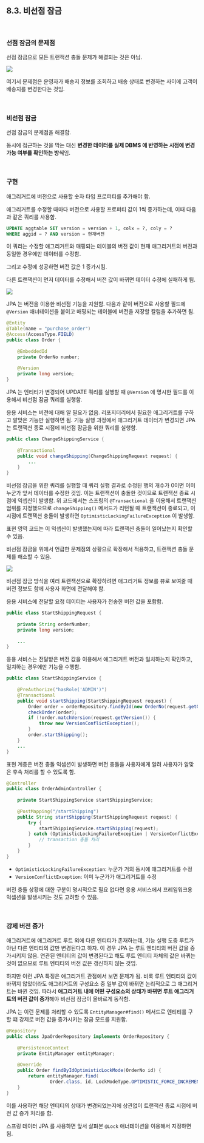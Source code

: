 ## 8.3. 비선점 잠금

<br>

### 선점 잠금의 문제점

선점 잠금으로 모든 트랜잭션 충돌 문제가 해결되는 것은 아님.

![](https://3553248446-files.gitbook.io/~/files/v0/b/gitbook-legacy-files/o/assets%2F-M5HOStxvx-Jr0fqZhyW%2F-MCvkgI26jt9I2m6y0y3%2F-MCvlci7sZL6-DHutgrv%2F8.4.png?alt=media&token=00c12d40-5e3f-409b-86ce-98abed0a6da2)

여기서 문제점은 운영자가 배송지 정보를 조회하고 배송 상태로 변경하는 사이에 고객이 배송지를 변경한다는 것임.

<br>

### 비선점 잠금

선점 잠금의 문제점을 해결함.

동시에 접근하는 것을 막는 대신 **변경한 데이터를 실제 DBMS 에 반영하는 시점에 변경 가능 여부를 확인하는 방식**임.

<br>

### 구현

애그리거트에 버전으로 사용할 숫자 타입 프로퍼티를 추가해야 함.

애그리거트를 수정할 때마다 버전으로 사용할 프로퍼티 값이 1씩 증가하는데, 이때 다음과 같은 쿼리를 사용함.

```sql
UPDATE aggtable SET version = version + 1, colx = ?, coly = ?
WHERE aggid = ? AND version = 현재버전
```

이 쿼리는 수정할 애그리거트와 매핑되는 테이블의 버전 값이 현재 애그리거트의 버전과 동일한 경우에만 데이터를 수정함.

그리고 수정에 성공하면 버전 값은 1 증가시킴.

다른 트랜잭션이 먼저 데이터를 수정해서 버전 값이 바뀌면 데이터 수정에 실패하게 됨.

![](https://kjgleh.github.io/asset/images/ddd/ddd_start_08_04.PNG)

JPA 는 버전을 이용한 비선점 기능을 지원함. 다음과 같이 버전으로 사용할 필드에 `@Version` 애너테이션을 붙이고 매핑되는 테이블에 버전을 저장할 칼럼을 추가하면 됨.

```java
@Entity
@Table(name = "purchase_order")
@Access(AccessType.FIELD)
public class Order {
    
    @EmbeddedId
    private OrderNo number;
    
    @Version
    private long version;
}
```

JPA 는 엔티티가 변경되어 UPDATE 쿼리를 실행할 때 `@Version` 에 명시한 필드를 이용해서 비선점 잠금 쿼리를 실행함.

응용 서비스는 버전에 대해 알 필요가 없음. 리포지터리에서 필요한 애그리거트를 구하고 알맞은 기능만 실행하면 됨.
기능 실행 과정에서 애그리거트 데이터가 변경되면 JPA 는 트랜잭션 종료 시점에 비선점 잠금을 위한 쿼리를 실행함.

```java
public class ChangeShippingService {
    
    @Transactional
    public void changeShipping(ChangeShippingRequest request) {
        ...
    }
}
```

비선점 잠금을 위한 쿼리를 실행할 때 쿼리 실행 결과로 수정된 행의 개수가 0이면 이미 누군가 앞서 데이터를 수정한 것임.
이는 트랜잭션이 충돌한 것이므로 트랜잭션 종료 시점에 익셉션이 발생함.
위 코드에서는 스프링의 `@Transactional` 을 이용해서 트랜잭션 범위를 지정했으므로 `changeShipping()` 메서드가 리턴될 때 트랜잭션이 종료되고, 이 시점에 트랜잭션 충돌이 발생하면 `OptimisticLockingFailureException` 이 발생함.

표현 영역 코드는 이 익셉션이 발생했는지에 따라 트랜잭션 충돌이 일어났는지 확인할 수 있음.

비선점 잠금을 위에서 언급한 문제점의 상황으로 확장해서 적용하고, 트랜잭션 충돌 문제를 해소할 수 있음.

![](https://kjgleh.github.io/asset/images/ddd/ddd_start_08_05.PNG)

비선점 잠금 방식을 여러 트랜잭션으로 확장하려면 애그리거트 정보를 뷰로 보여줄 때 버전 정보도 함께 사용자 화면에 전달해야 함.

응용 서비스에 전달할 요청 데이터는 사용자가 전송한 버전 값을 포함함.

```java
public class StartShippingRequest {
    
    private String orderNumber;
    private long version;
    
    ...
}
```

응용 서비스는 전달받은 버전 값을 이용해서 애그리거트 버전과 일치하는지 확인하고, 일치하는 경우에만 기능을 수행함.

```java
public class StartShippingService {
    
    @PreAuthorize("hasRole('ADMIN')")
    @Transactional
    public void startShipping(StartShippingRequest request) {
        Order order = orderRepository.findById(new OrderNo(request.getOrderNumber()));
        checkOrder(order);
        if (!order.matchVersion(request.getVersion()) {
            throw new VersionConflictException();
        }
        order.startShipping();
    }
    ...
}
```

표현 계층은 버전 충돌 익셉션이 발생하면 버전 충돌을 사용자에게 알려 사용자가 알맞은 후속 처리를 할 수 있도록 함.

```java
@Controller
public class OrderAdminController {
    
    private StartShippingService startShippingService;
    
    @PostMapping("/startShipping")
    public String startShipping(StartShippingRequest request) {
        try {
            startShippingService.startShipping(request);
        } catch (OptimisticLockingFailureException | VersionConflictException ex) {
            // transaction 충돌 처리
        }
    }
}
```

- `OptimisticLockingFailureException`: 누군가 거의 동시에 애그리거트를 수정
- `VersionConflictException`: 이미 누군가가 애그리거트를 수정

버전 충돌 상황에 대한 구분이 명시적으로 필요 없다면 응용 서비스에서 프레임워크용 익셉션을 발생시키는 것도 고려할 수 있음.

<br>

### 강제 버전 증가

애그리거트에 애그리거트 루트 외에 다른 엔티티가 존재하는데, 기능 실행 도중 루트가 아닌 다른 엔티티의 값만 변경된다고 하자.
이 경우 JPA 는 루트 엔티티의 버전 값을 증가시키지 않음.
연관된 엔티티의 값이 변경된다고 해도 루트 엔티티 자체의 값은 바뀌는 것이 없으므로 루트 엔티티의 버전 값은 갱신하지 않는 것임.

하지만 이런 JPA 특징은 애그리거트 관점에서 보면 문제가 됨.
비록 루트 엔티티의 값이 바뀌지 않았더라도 애그리거트의 구성요소 중 일부 값이 바뀌면 논리적으로 그 애그리거트는 바뀐 것임.
따라서 **애그리거트 내에 어떤 구성요소의 상태가 바뀌면 루트 애그리거트의 버전 값이 증가**해야 비선점 잠금이 올바르게 동작함.

JPA 는 이런 문제를 처리할 수 있도록 `EntityManager#find()` 메서드로 엔티티를 구할 떄 강제로 버전 값을 증가시키는 잠금 모드를 지원함.

```java
@Repository
public class JpaOrderRepository implements OrderRepository {
    
    @PersistenceContext
    private EntityManager entityManager;
    
    @Override 
    public Order findByIdOptimisticLockMode(OrderNo id) {
        return entityManager.find(
                Order.class, id, LockModeType.OPTIMISTIC_FORCE_INCREMENT);
    }
}
```

이를 사용하면 해당 엔티티의 상태가 변경되었는지에 상관없이 트랜잭션 종료 시점에 버전 값 증가 처리를 함.

스프링 데이터 JPA 를 사용하면 앞서 살펴본 `@Lock` 애너테이션을 이용해서 지정하면 됨.